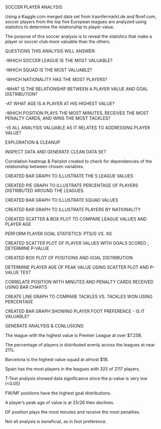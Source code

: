 SOCCER PLAYER ANALYSIS

Using a Kaggle.com merged data set from trasnfermarkt.de and fbref.com, soccer players from the top five
      European leagues are analyzed using statistics to determine the relationship to player value.

The purpose of this soccer analysis is to reveal the statistics that make a player or soccer club more valuable than the others.

QUESTIONS THIS ANALYSIS WILL ANSWER:

-WHICH SOCCER LEAGUE IS THE MOST VALUABLE?

-WHICH SQUAD IS THE MOST VALUABLE?

-WHICH NATIONALITY HAS THE MOST PLAYERS?

-WHAT IS THE RELATIONSHIP BETWEEN A PLAYER VALUE AND GOAL DISTRIBUTION?

-AT WHAT AGE IS A PLAYER AT HIS HIGHEST VALUE?

-WHICH POSITION PLAYS THE MOST MINUTES, RECEIVES THE MOST PENALTY CARDS, AND WINS THE MOST TACKLES?

-IS ALL ANALYSIS VALUABLE AS IT RELATES TO ADDRESSING PLAYER VALUE?

EXPLORATION & CLEANUP

INSPECT DATA AND GENERATE CLEAN DATA SET

Correlation heatmap & Pairplot created to check for dependencies of the relationship between chosen variables.

CREATED BAR GRAPH TO ILLUSTRATE THE 5 LEAGUE VALUES

CREATED PIE GRAPH TO ILLUSTRATE PERCENTAGE OF PLAYERS DISTRIBUTED AROUND THE LEAGUES.

CREATED BAR GRAPH TO ILLUSTRATE SQUAD VALUES

CREATED BAR GRAPH TO ILLUSTRATE PLAYERS BY NATIONALITY

CREATED SCATTER & BOX PLOT TO COMPARE LEAGUE VALUES AND PLAYER AGE

PERFORM PLAYER GOAL STATISTICS: PTS/G VS. XG

CREATED SCATTER PLOT OF PLAYER VALUES WITH GOALS SCORED ; DETERMINE P-VALUE

CREATED BOX PLOT OF POSITIONS AND GOAL DISTRIBUTION

DETERMINE PLAYER AGE OF PEAK VALUE USING SCATTER PLOT AND P-VALUE TEST

CORRELATE POSITION WITH MINUTES AND PENALTY CARDS RECEIVED USING BAR CHARTS

CREATE LINE GRAPH TO COMPARE TACKLES VS. TACKLES WON USING PERCENTAGE

CREATED BAR GRAPH SHOWING PLAYER FOOT PREFERENCE - IS IT VALUABLE?

GENERATE ANALYSIS & CONLUSIONS:

The league with the highest value is Premier League at over $7.25B.

The percentage of players is distributed evenly across the leagues at near 21%.

Barcelona is the highest value squad at almost $1B.

Spain has the most players in the leagues with 325 of 2117 players.

T-Test analysis showed data significance since the p-value is very low (<0.05)

FW/MF positions have the highest goal distributions.

A player’s peak age of value is at 25/26 then declines.

DF position plays the most minutes and receive the most penalties.
 
Not all analysis is beneficial, as in foot preference.


